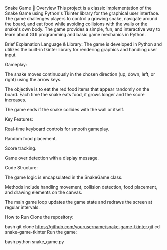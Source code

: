 Snake Game 🐍
Overview
This project is a classic implementation of the Snake Game using Python's Tkinter library for the graphical user interface. The game challenges players to control a growing snake, navigate around the board, and eat food while avoiding collisions with the walls or the snake's own body. The game provides a simple, fun, and interactive way to learn about GUI programming and basic game mechanics in Python.

Brief Explanation
Language & Library:
The game is developed in Python and utilizes the built-in tkinter library for rendering graphics and handling user input.

Gameplay:

The snake moves continuously in the chosen direction (up, down, left, or right) using the arrow keys.

The objective is to eat the red food items that appear randomly on the board. Each time the snake eats food, it grows longer and the score increases.

The game ends if the snake collides with the wall or itself.

Key Features:

Real-time keyboard controls for smooth gameplay.

Random food placement.

Score tracking.

Game over detection with a display message.

Code Structure:

The game logic is encapsulated in the SnakeGame class.

Methods include handling movement, collision detection, food placement, and drawing elements on the canvas.

The main game loop updates the game state and redraws the screen at regular intervals.

How to Run
Clone the repository:

bash
git clone https://github.com/yourusername/snake-game-tkinter.git
cd snake-game-tkinter
Run the game:

bash
python snake_game.py
